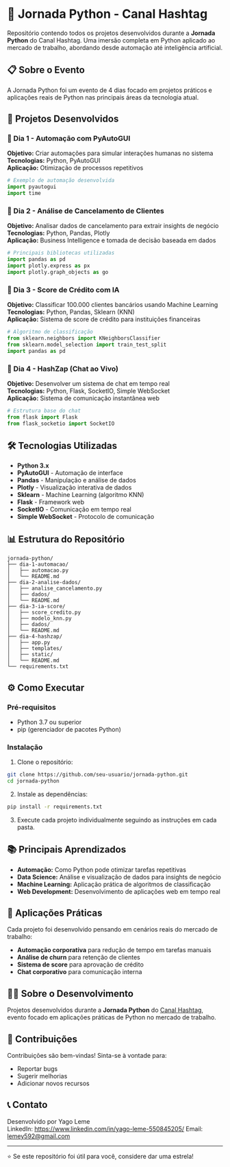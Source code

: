 # 🐍 Jornada Python - Canal Hashtag

Repositório contendo todos os projetos desenvolvidos durante a **Jornada Python** do Canal Hashtag. Uma imersão completa em Python aplicado ao mercado de trabalho, abordando desde automação até inteligência artificial.

## 📋 Sobre o Evento

A Jornada Python foi um evento de 4 dias focado em projetos práticos e aplicações reais de Python nas principais áreas da tecnologia atual.

## 🚀 Projetos Desenvolvidos

### 📁 Dia 1 - Automação com PyAutoGUI
**Objetivo:** Criar automações para simular interações humanas no sistema  
**Tecnologias:** Python, PyAutoGUI  
**Aplicação:** Otimização de processos repetitivos  

```python
# Exemplo de automação desenvolvida
import pyautogui
import time
```

### 📁 Dia 2 - Análise de Cancelamento de Clientes
**Objetivo:** Analisar dados de cancelamento para extrair insights de negócio  
**Tecnologias:** Python, Pandas, Plotly  
**Aplicação:** Business Intelligence e tomada de decisão baseada em dados  

```python
# Principais bibliotecas utilizadas
import pandas as pd
import plotly.express as px
import plotly.graph_objects as go
```

### 📁 Dia 3 - Score de Crédito com IA
**Objetivo:** Classificar 100.000 clientes bancários usando Machine Learning  
**Tecnologias:** Python, Pandas, Sklearn (KNN)  
**Aplicação:** Sistema de score de crédito para instituições financeiras  

```python
# Algoritmo de classificação
from sklearn.neighbors import KNeighborsClassifier
from sklearn.model_selection import train_test_split
import pandas as pd
```

### 📁 Dia 4 - HashZap (Chat ao Vivo)
**Objetivo:** Desenvolver um sistema de chat em tempo real  
**Tecnologias:** Python, Flask, SocketIO, Simple WebSocket  
**Aplicação:** Sistema de comunicação instantânea web  

```python
# Estrutura base do chat
from flask import Flask
from flask_socketio import SocketIO
```

## 🛠️ Tecnologias Utilizadas

- **Python 3.x**
- **PyAutoGUI** - Automação de interface
- **Pandas** - Manipulação e análise de dados
- **Plotly** - Visualização interativa de dados
- **Sklearn** - Machine Learning (algoritmo KNN)
- **Flask** - Framework web
- **SocketIO** - Comunicação em tempo real
- **Simple WebSocket** - Protocolo de comunicação

## 📊 Estrutura do Repositório

```
jornada-python/
├── dia-1-automacao/
│   ├── automacao.py
│   └── README.md
├── dia-2-analise-dados/
│   ├── analise_cancelamento.py
│   ├── dados/
│   └── README.md
├── dia-3-ia-score/
│   ├── score_credito.py
│   ├── modelo_knn.py
│   ├── dados/
│   └── README.md
├── dia-4-hashzap/
│   ├── app.py
│   ├── templates/
│   ├── static/
│   └── README.md
└── requirements.txt
```

## ⚙️ Como Executar

### Pré-requisitos
- Python 3.7 ou superior
- pip (gerenciador de pacotes Python)

### Instalação
1. Clone o repositório:
```bash
git clone https://github.com/seu-usuario/jornada-python.git
cd jornada-python
```

2. Instale as dependências:
```bash
pip install -r requirements.txt
```

3. Execute cada projeto individualmente seguindo as instruções em cada pasta.

## 📚 Principais Aprendizados

- **Automação:** Como Python pode otimizar tarefas repetitivas
- **Data Science:** Análise e visualização de dados para insights de negócio
- **Machine Learning:** Aplicação prática de algoritmos de classificação
- **Web Development:** Desenvolvimento de aplicações web em tempo real

## 🎯 Aplicações Práticas

Cada projeto foi desenvolvido pensando em cenários reais do mercado de trabalho:

- **Automação corporativa** para redução de tempo em tarefas manuais
- **Análise de churn** para retenção de clientes
- **Sistema de score** para aprovação de crédito
- **Chat corporativo** para comunicação interna

## 👨‍💻 Sobre o Desenvolvimento

Projetos desenvolvidos durante a **Jornada Python** do [Canal Hashtag](https://www.hashtagtreinamentos.com/), evento focado em aplicações práticas de Python no mercado de trabalho.

## 🤝 Contribuições

Contribuições são bem-vindas! Sinta-se à vontade para:
- Reportar bugs
- Sugerir melhorias
- Adicionar novos recursos

## 📞 Contato

Desenvolvido por Yago Leme  
LinkedIn: https://www.linkedin.com/in/yago-leme-550845205/ 
Email: lemey592@gmail.com

---

⭐ Se este repositório foi útil para você, considere dar uma estrela!
